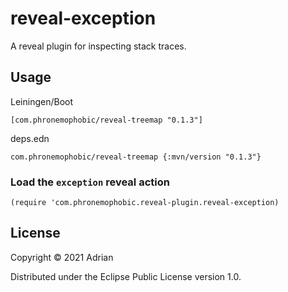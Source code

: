 # reveal-exception

A reveal plugin for inspecting stack traces.


## Usage

Leiningen/Boot
```
[com.phronemophobic/reveal-treemap "0.1.3"]
```

deps.edn
```
com.phronemophobic/reveal-treemap {:mvn/version "0.1.3"}
```

### Load the `exception` reveal action

```
(require 'com.phronemophobic.reveal-plugin.reveal-exception)
```


## License

Copyright © 2021 Adrian

Distributed under the Eclipse Public License version 1.0.
